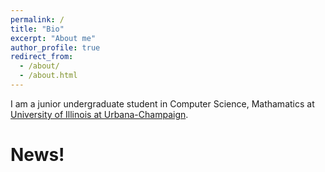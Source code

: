 ```yaml
---
permalink: /
title: "Bio"
excerpt: "About me"
author_profile: true
redirect_from: 
  - /about/
  - /about.html
---
```


I am a junior undergraduate student in Computer Science, Mathamatics at [University of Illinois at Urbana-Champaign](https://illinois.edu/).

News!
======
